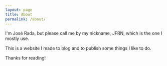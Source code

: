 ```yaml
---
layout: page
title: About
permalink: /about/
---
```


I'm José Rada, but please call me by my nickname, JFRN, which is the one I mostly use.

This is a website I made to blog and to publish some things I like to do.

Thanks for reading!
